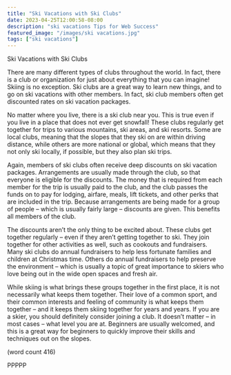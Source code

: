 ```yaml
---
title: "Ski Vacations with Ski Clubs"
date: 2023-04-25T12:00:58-08:00
description: "ski vacations Tips for Web Success"
featured_image: "/images/ski vacations.jpg"
tags: ["ski vacations"]
---
```


Ski Vacations with Ski Clubs

There are many different types of clubs throughout 
the world. In fact, there is a club or organization for 
just about everything that you can imagine! Skiing is 
no exception. Ski clubs are a great way to learn new 
things, and to go on ski vacations with other 
members. In fact, ski club members often get 
discounted rates on ski vacation packages.

No matter where you live, there is a ski club near 
you. This is true even if you live in a place that does 
not ever get snowfall! These clubs regularly get 
together for trips to various mountains, ski areas, 
and ski resorts. Some are local clubs, meaning that 
the slopes that they ski on are within driving 
distance, while others are more national or global, 
which means that they not only ski locally, if 
possible, but they also plan ski trips.

Again, members of ski clubs often receive deep 
discounts on ski vacation packages. Arrangements 
are usually made through the club, so that everyone 
is eligible for the discounts. The money that is 
required from each member for the trip is usually 
paid to the club, and the club passes the funds on
to pay for lodging, airfare, meals, lift tickets, and 
other perks that are included in the trip. Because 
arrangements are being made for a group of people
– which is usually fairly large – discounts are given. 
This benefits all members of the club.

The discounts aren’t the only thing to be excited 
about. These clubs get together regularly – even if 
they aren’t getting together to ski. They join together 
for other activities as well, such as cookouts and 
fundraisers. Many ski clubs do annual fundraisers to 
help less fortunate families and children at Christmas 
time. Others do annual fundraisers to help preserve 
the environment – which is usually a topic of great 
importance to skiers who love being out in the wide 
open spaces and fresh air. 

While skiing is what brings these groups together in 
the first place, it is not necessarily what keeps them 
together. Their love of a common sport, and their 
common interests and feeling of community is what 
keeps them together – and it keeps them skiing 
together for years and years. If you are a skier, you 
should definitely consider joining a club. It doesn’t 
matter – in most cases – what level you are at. 
Beginners are usually welcomed, and this is a great 
way for beginners to quickly improve their skills and 
techniques out on the slopes.

(word count 416)

PPPPP


